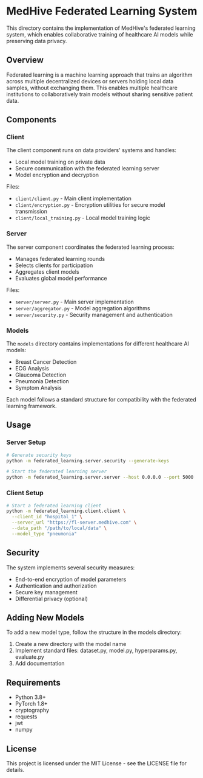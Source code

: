 # MedHive Federated Learning System

This directory contains the implementation of MedHive's federated learning system, which enables collaborative training of healthcare AI models while preserving data privacy.

## Overview

Federated learning is a machine learning approach that trains an algorithm across multiple decentralized devices or servers holding local data samples, without exchanging them. This enables multiple healthcare institutions to collaboratively train models without sharing sensitive patient data.

## Components

### Client

The client component runs on data providers' systems and handles:
- Local model training on private data
- Secure communication with the federated learning server
- Model encryption and decryption

Files:
- `client/client.py` - Main client implementation
- `client/encryption.py` - Encryption utilities for secure model transmission
- `client/local_training.py` - Local model training logic

### Server

The server component coordinates the federated learning process:
- Manages federated learning rounds
- Selects clients for participation
- Aggregates client models
- Evaluates global model performance

Files:
- `server/server.py` - Main server implementation
- `server/aggregator.py` - Model aggregation algorithms
- `server/security.py` - Security management and authentication

### Models

The `models` directory contains implementations for different healthcare AI models:
- Breast Cancer Detection
- ECG Analysis
- Glaucoma Detection
- Pneumonia Detection
- Symptom Analysis

Each model follows a standard structure for compatibility with the federated learning framework.

## Usage

### Server Setup

```bash
# Generate security keys
python -m federated_learning.server.security --generate-keys

# Start the federated learning server
python -m federated_learning.server.server --host 0.0.0.0 --port 5000
```

### Client Setup

```bash
# Start a federated learning client
python -m federated_learning.client.client \
  --client_id "hospital_1" \
  --server_url "https://fl-server.medhive.com" \
  --data_path "/path/to/local/data" \
  --model_type "pneumonia"
```

## Security

The system implements several security measures:
- End-to-end encryption of model parameters
- Authentication and authorization
- Secure key management
- Differential privacy (optional)

## Adding New Models

To add a new model type, follow the structure in the models directory:
1. Create a new directory with the model name
2. Implement standard files: dataset.py, model.py, hyperparams.py, evaluate.py
3. Add documentation

## Requirements

- Python 3.8+
- PyTorch 1.8+
- cryptography
- requests
- jwt
- numpy

## License

This project is licensed under the MIT License - see the LICENSE file for details. 